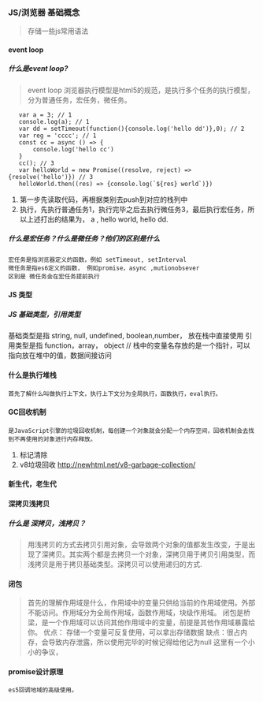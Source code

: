 ### JS/浏览器 基础概念
>存储一些js常用语法

#### event loop
 ##### 什么是event loop?
 > event loop 浏览器执行模型是html5的规范，是执行多个任务的执行模型，分为普通任务，宏任务，微任务。
 ```
    var a = 3; // 1
    console.log(a); // 1
    var dd = setTimeout(function(){console.log('hello dd')},0); // 2
    var reg = 'cccc'; // 1
    const cc = async () => {
        console.log('hello cc')
    }
    cc(); // 3
    var helloWorld = new Promise((resolve, reject) => {resolve('hello')}) // 3
    helloWorld.then((res) => {console.log(`${res} world`)})
 ```
 1. 第一步先读取代码，再根据类别去push到对应的栈列中
 2. 执行，先执行普通任务1，执行完毕之后去执行微任务3，最后执行宏任务，所以上述打出的结果为， a , hello world, hello dd.
 ##### 什么是宏任务？什么是微任务？他们的区别是什么
    宏任务是指浏览器定义的函数，例如 setTimeout, setInterval
    微任务是指es6定义的函数， 例如promise，async ,mutionobsever
    区别是 微任务会在宏任务提前执行
#### JS 类型
 ##### JS 基础类型，引用类型
 基础类型是指 string, null, undefined, boolean,number， 放在栈中直接使用
 引用类型是指  function，array， object // 栈中的变量名存放的是一个指针，可以指向放在堆中的值，数据间接访问
#### 什么是执行堆栈
    首先了解什么叫做执行上下文，执行上下文分为全局执行，函数执行，eval执行。
#### GC回收机制
    是JavaScript引擎的垃圾回收机制，每创建一个对象就会分配一个内存空间，回收机制会去找到不再使用的对象进行内存释放。
 1. 标记清除
 2. v8垃圾回收 http://newhtml.net/v8-garbage-collection/

 #### 新生代，老生代

#### 深拷贝浅拷贝
 ##### 什么是 深拷贝，浅拷贝？
 > 用浅拷贝的方式去拷贝引用对象，会导致两个对象的值都发生改变，于是出现了深拷贝。其实两个都是去拷贝一个对象，深拷贝用于拷贝引用类型，而浅拷贝是用于拷贝基础类型。深拷贝可以使用递归的方式.
#### 闭包
 > 首先的理解作用域是什么，作用域中的变量只供给当前的作用域使用。外部不能访问。作用域分为全局作用域，函数作用域，块级作用域。
   闭包是桥梁，是一个作用域可以访问其他作用域中的变量，前提是其他作用域暴露给你。
   优点： 存储一个变量可反复使用，可以拿出存储数据
   缺点：很占内存，会导致内存泄露，所以使用完毕的时候记得给他记为null
   这里有一个小小的争议，
#### promise设计原理
    es5回调地域的高级使用。



